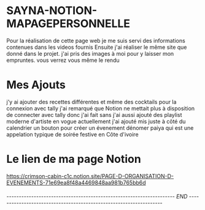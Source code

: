 # SAYNA-NOTION-MAPAGEPERSONNELLE
 Pour la réalisation de cette page web je me suis servi des informations contenues dans les videos fournis 
 Ensuite j'ai réaliser le même site que donné dans le projet. j'ai pris des images à moi pour y laisser mon empruntes. 
 vous verrez vous même le rendu
# Mes Ajouts 
j'y ai ajouter des recettes différentes et même des cocktails
 pour la connexion avec tally j'ai remarqué que Notion ne mettait plus à disposition de connecter avec tally donc j'ai fait sans 
j'ai aussi ajouté des playlist moderne d'artiste en vogue actuellement
j'ai ajouté mis juste à côté du calendrier un bouton pour créer un évenement dénomer paiya qui est une appelation typique de soirée festive en Côte d'ivoire

# Le lien de ma page Notion

https://crimson-cabin-c1c.notion.site/PAGE-D-ORGANISATION-D-EVENEMENTS-71e69ea8f48a4469848aa981b765bb6d

###### -------------------------------------------------------------------- END -------------------------------------------------------------------   #####
